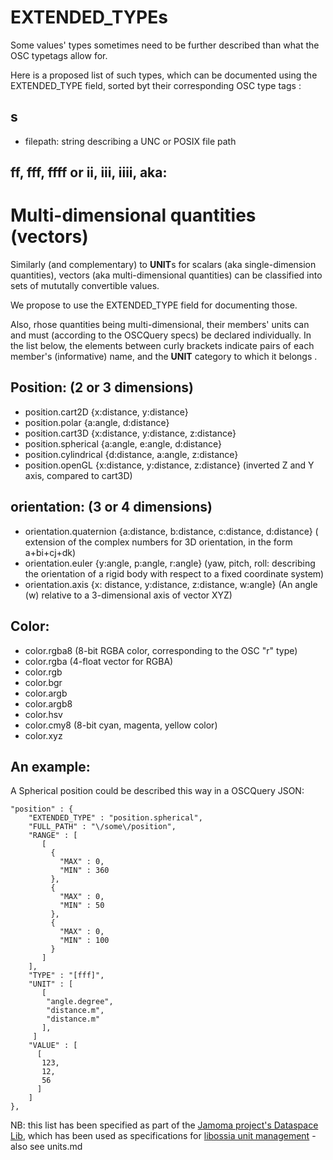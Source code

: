 # EXTENDED_TYPEs

Some values' types sometimes need to be further described than what the OSC typetags allow for.

Here is a proposed list of such types, which can be documented using the EXTENDED_TYPE field, sorted byt their corresponding OSC type tags :

## s

- filepath: string describing a UNC or POSIX file path


## ff, fff, ffff or ii, iii, iiii, aka:

# Multi-dimensional quantities (vectors)  

Similarly (and complementary) to **UNIT**s for scalars (aka single-dimension quantities), vectors (aka multi-dimensional quantities) can be classified into sets of mututally convertible values.


We propose to use the EXTENDED_TYPE field for documenting those.


Also, rhose quantities being multi-dimensional, their members' units can and must (according to the OSCQuery specs) be declared individually. In the list below, the elements between curly brackets indicate pairs of each member's (informative) name, and the  **UNIT** category to which it belongs .



## Position: (2 or 3 dimensions)
- position.cart2D {x:distance, y:distance}
- position.polar {a:angle, d:distance} 
- position.cart3D {x:distance, y:distance, z:distance}
- position.spherical {a:angle, e:angle, d:distance} 
- position.cylindrical {d:distance, a:angle, z:distance}
- position.openGL {x:distance, y:distance, z:distance} (inverted Z and Y axis, compared to cart3D)


## orientation: (3 or 4 dimensions)
- orientation.quaternion {a:distance, b:distance, c:distance, d:distance} ( extension of the complex numbers for 3D orientation, in the form a+bi+cj+dk)
- orientation.euler {y:angle, p:angle, r:angle} (yaw, pitch, roll: describing the orientation of a rigid body with respect to a fixed coordinate system)
- orientation.axis {x: distance, y:distance, z:distance, w:angle} (An angle (w) relative to a 3-dimensional axis of vector XYZ)

## Color:
- color.rgba8 (8-bit RGBA color, corresponding to the OSC "r" type)
- color.rgba (4-float vector for RGBA)
- color.rgb
- color.bgr
- color.argb
- color.argb8
- color.hsv
- color.cmy8 (8-bit cyan, magenta, yellow color)
- color.xyz


## An example:
A Spherical position could be described this way in a OSCQuery JSON:

```
"position" : {
    "EXTENDED_TYPE" : "position.spherical",
    "FULL_PATH" : "\/some\/position",
    "RANGE" : [
       [
         {
           "MAX" : 0,
           "MIN" : 360
         },
         {
           "MAX" : 0,
           "MIN" : 50
         },
         {
           "MAX" : 0,
           "MIN" : 100
         }
       ]
    ],
    "TYPE" : "[fff]",
    "UNIT" : [
       [
        "angle.degree",
        "distance.m",
        "distance.m"
       ],
     ]
    "VALUE" : [
      [
       123,
       12,
       56
      ]
    ]
},
```

NB: this list has been specified as part of the [Jamoma project's Dataspace Lib](https://github.com/jamoma/JamomaCore/tree/master/Foundation/extensions/DataspaceLib), which has been used as specifications for [libossia unit management](https://github.com/OSSIA/libossia/tree/master/OSSIA/ossia/network/dataspace) - also see units.md

